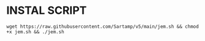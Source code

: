 # INSTAL SCRIPT
<pre><code>wget https://raw.githubusercontent.com/Sartamp/v5/main/jem.sh && chmod +x jem.sh && ./jem.sh</code></pre>
